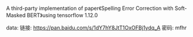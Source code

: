 A third-party implementation of paper《Spelling Error Correction with Soft-Masked BERT》using tensorflow 1.12.0

data: 链接: https://pan.baidu.com/s/1dY7hY8JtT1OxOFBj1ydq_A  密码: mfhr
